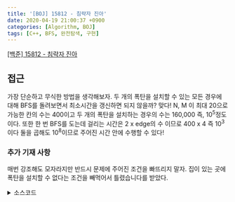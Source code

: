```yaml
---
title: '[BOJ] 15812 - 침략자 진아'
date: 2020-04-19 21:00:37 +0900
categories: [Algorithm, BOJ]
tags: [C++, BFS, 완전탐색, 구현]
---
```


[[백준] 15812 - 침략자 진아](https://www.acmicpc.net/problem/15812)

## 접근
가장 단순하고 무식한 방법을 생각해보자. 두 개의 폭탄을 설치할 수 있는 모든 경우에 대해 BFS를 돌려보면서 최소시간을 갱신하면 되지 않을까? 맞다! N, M 이 최대 20으로 가능한 칸의 수는 400이고 두 개의 폭탄을 설치하는 경우의 수는 160,000 즉, 10<sup>5</sup>정도이다. 또한 한 번 BFS를 도는데 걸리는 시간은 2 x edge의 수 이므로 400 x 4 즉 10<sup>3</sup>이다 둘을 곱해도 10<sup>8</sup>이므로 주어진 시간 안에 수행할 수 있다!

### 추가 기재 사항
매번 강조해도 모자라지만 반드시 문제에 주어진 조건을 빠뜨리지 말자. 집이 있는 곳에 폭탄을 설치할 수 없다는 조건을 빼먹어서 틀렸습니다를 받았다.

<details>
  <summary> 소스코드 </summary>
    <div markdown="1">

```c++
#include<iostream>
#include<limits.h>
#include<algorithm>
#include<queue>
#include<functional>
#include<string.h>
using namespace std;
typedef long long ll;
typedef tuple<int, int, int> T;

queue<T> q;
char map[25][25];
int n, m;
bool visited[25][25];
const int dr[4] = { 0, 0, 1, -1 }, dc[4] = { 1,-1,0,0 };

bool is_in_range(int x, int y) {
	return x >= 0 && x < n && y >= 0 && y < m;
}

int bfs() {
	int rtn = 1;
	memset(visited, 0, sizeof(visited));
	while (!q.empty()) {
		int xx = get<0>(q.front()), yy = get<1>(q.front()), c = get<2>(q.front());
		visited[xx][yy] = true;
		q.pop();
		for (int i = 0; i < 4; i++) {
			int x = xx + dr[i], y = yy + dc[i];
			if (is_in_range(x, y) && !visited[x][y]) {
				q.push({ x, y, c + 1 });
				visited[x][y] = true;
				if (map[x][y] == '1')
					rtn = max(rtn, c + 1);
			}
		}
	}
	return rtn - 1;
}

int go(int x, int y, int cnt) {
	if (cnt == 2) {
		return bfs();
	}
	queue<T> tmp;
	tmp = q;
	int rtn = INT_MAX;
	for (int i = x; i < n; i++) {
		for (int j = 0; j < m; j++) {
			if (map[i][j] == '1' || (i == x && j <= y)) continue;
			q = tmp;
			q.push({ i, j, 1 });
			rtn = min(rtn, go(i, j, cnt + 1));
		}
	}
	return rtn;
}

int main(void) {
	scanf("%d %d", &n, &m);
	for (int i = 0; i < n; i++) {
		scanf("%s", map[i]);
	}
	printf("%d", go(0, -1, 0));
	return 0;
}
```

</div>
</details>